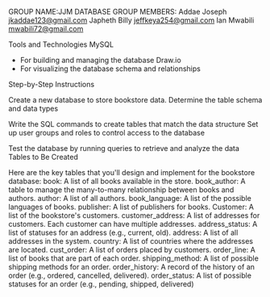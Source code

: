 
GROUP NAME:JJM DATABASE 
GROUP MEMBERS:
Addae Joseph jkaddae123@gmail.com 
Japheth Billy  jeffkeya254@gmail.com 
Ian Mwabili  mwabili72@gmail.com 

Tools and Technologies MySQL 

- For building and managing the database Draw.io 
- For visualizing the database schema and relationships 

Step-by-Step Instructions 

Create a new database to store bookstore data. 
Determine the table schema and data types

 Write the SQL commands to create tables that match the data structure Set up user groups and roles to control access to the database 
 
 Test the database by running queries to retrieve and analyze the data Tables to Be Created 
 
 Here are the key tables that you'll design and implement for the bookstore database:
book: A list of all books available in the store. 
book_author: A table to manage the many-to-many relationship between books and authors. 
author: A list of all authors. 
book_language: A list of the possible languages of books.
publisher: A list of publishers for books. 
Customer: A list of the bookstore's customers. 
customer_address: A list of addresses for customers. Each customer can have multiple addresses. 
address_status: A list of statuses for an address (e.g., current, old). 
address: A list of all addresses in the system. 
country: A list of countries where the addresses are located. 
cust_order: A list of orders placed by customers. 
order_line: A list of books that are part of each order. 
shipping_method: A list of possible shipping methods for an order. 
order_history: A record of the history of an order (e.g., ordered, cancelled, delivered). 
order_status: A list of possible statuses for an order (e.g., pending, shipped, delivered)
